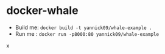 # docker-whale

* Build me: `docker build -t yannick09/whale-example .`
* Run me : `docker run -p8000:80 yannick09/whale-example`

x
